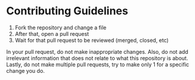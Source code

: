 # Contributing Guidelines

1. Fork the repository and change a file
2. After that, open a pull request
3. Wait for that pull request to be reviewed (merged, closed, etc)

In your pull request, do not make inappropriate changes.
Also, do not add irrelevant information that does not relate to what this repository is about.
Lastly, do not make multiple pull requests, try to make only 1 for a specific change you do.
